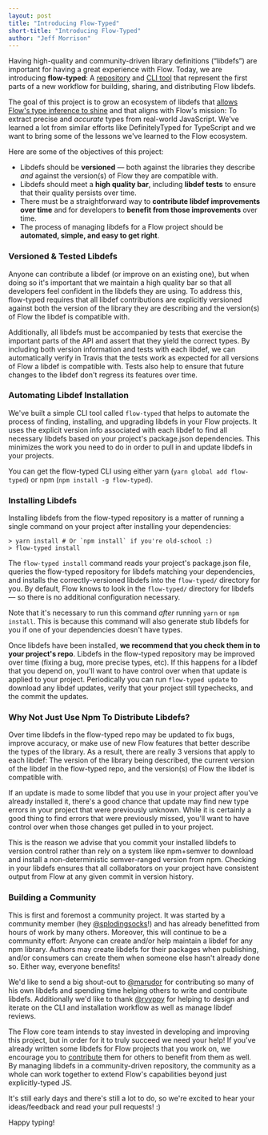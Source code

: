 ```yaml
---
layout: post
title: "Introducing Flow-Typed"
short-title: "Introducing Flow-Typed"
author: "Jeff Morrison"
---
```


Having high-quality and community-driven library definitions (“libdefs”) are
important for having a great experience with Flow. Today, we are introducing
**flow-typed**: A [repository](https://github.com/flowtype/flow-typed/) and
[CLI tool](http://npmjs.org/packages/flow-typed) that represent the first parts
of a new workflow for building, sharing, and distributing Flow libdefs.

The goal of this project is to grow an ecosystem of libdefs that
[allows Flow's type inference to shine](https://medium.com/@thejameskyle/flow-mapping-an-object-373d64c44592)
and that aligns with Flow's mission: To extract precise and *accurate* types
from real-world JavaScript. We've learned a lot from similar efforts like
DefinitelyTyped for TypeScript and we want to bring some of the lessons we've
learned to the Flow ecosystem.

Here are some of the objectives of this project:

<!--truncate-->

- Libdefs should be **versioned** — both against the libraries they describe
  *and* against the version(s) of Flow they are compatible with.
- Libdefs should meet a **high quality bar**, including **libdef tests** to
  ensure that their quality persists over time.
- There must be a straightforward way to **contribute libdef improvements over
  time** and for developers to **benefit from those improvements** over time.
- The process of managing libdefs for a Flow project should be **automated,
  simple, and easy to get right**.

### Versioned & Tested Libdefs

Anyone can contribute a libdef (or improve on an existing one), but when doing
so it's important that we maintain a high quality bar so that all developers
feel confident in the libdefs they are using. To address this, flow-typed
requires that all libdef contributions are explicitly versioned against both
the version of the library they are describing and the version(s) of Flow the
libdef is compatible with.

Additionally, all libdefs must be accompanied by tests that exercise the
important parts of the API and assert that they yield the correct types. By
including both version information and tests with each libdef, we can
automatically verify in Travis that the tests work as expected for all versions
of Flow a libdef is compatible with. Tests also help to ensure that future
changes to the libdef don't regress its features over time.

### Automating Libdef Installation

We've built a simple CLI tool called `flow-typed` that helps to automate the
process of finding, installing, and upgrading libdefs in your Flow projects. It
uses the explicit version info associated with each libdef to find all
necessary libdefs based on your project's package.json dependencies. This
minimizes the work you need to do in order to pull in and update libdefs in
your projects.

You can get the flow-typed CLI using either yarn (`yarn global add flow-typed`)
or npm (`npm install -g flow-typed`).

### Installing Libdefs

Installing libdefs from the flow-typed repository is a matter of running a
single command on your project after installing your dependencies:

```
> yarn install # Or `npm install` if you're old-school :)
> flow-typed install
```

The `flow-typed install` command reads your project's package.json file,
queries the flow-typed repository for libdefs matching your dependencies, and
installs the correctly-versioned libdefs into the `flow-typed/` directory for
you. By default, Flow knows to look in the `flow-typed/` directory for libdefs
— so there is no additional configuration necessary.

Note that it's necessary to run this command *after* running `yarn` or
`npm install`. This is because this command will also generate stub libdefs for
you if one of your dependencies doesn't have types.

Once libdefs have been installed, **we recommend that you check them in to your
project's repo**. Libdefs in the flow-typed repository may be improved over
time (fixing a bug, more precise types, etc). If this happens for a libdef that
you depend on, you'll want to have control over when that update is applied to
your project. Periodically you can run `flow-typed update` to download any
libdef updates, verify that your project still typechecks, and the commit the
updates.

### Why Not Just Use Npm To Distribute Libdefs?

Over time libdefs in the flow-typed repo may be updated to fix bugs, improve
accuracy, or make use of new Flow features that better describe the types of
the library. As a result, there are really 3 versions that apply to each
libdef: The version of the library being described, the current version of the
libdef in the flow-typed repo, and the version(s) of Flow the libdef is
compatible with.

If an update is made to some libdef that you use in your project after you've
already installed it, there's a good chance that update may find new type
errors in your project that were previously unknown. While it is certainly a
good thing to find errors that were previously missed, you'll want to have
control over when those changes get pulled in to your project.

This is the reason we advise that you commit your installed libdefs to version
control rather than rely on a system like npm+semver to download and install a
non-deterministic semver-ranged version from npm. Checking in your libdefs
ensures that all collaborators on your project have consistent output from Flow
at any given commit in version history.

### Building a Community

This is first and foremost a community project. It was started by a community
member (hey [@splodingsocks](https://github.com/splodingsocks)!) and has
already benefitted from hours of work by many others. Moreover, this will
continue to be a community effort: Anyone can create and/or help maintain a
libdef for any npm library. Authors may create libdefs for their packages when
publishing, and/or consumers can create them when someone else hasn't already
done so. Either way, everyone benefits!

We'd like to send a big shout-out to [@marudor](https://github.com/marudor) for
contributing so many of his own libdefs and spending time helping others to
write and contribute libdefs. Additionally we'd like to thank
[@ryyppy](https://github.com/ryyppy) for helping to design and iterate on the
CLI and installation workflow as well as manage libdef reviews.

The Flow core team intends to stay invested in developing and improving this
project, but in order for it to truly succeed we need your help! If you've
already written some libdefs for Flow projects that you work on, we encourage
you to [contribute](https://github.com/flowtype/flow-typed/#how-do-i-contribute-library-definitions)
them for others to benefit from them as well. By managing libdefs in a
community-driven repository, the community as a whole can work together to
extend Flow's capabilities beyond just explicitly-typed JS.

It's still early days and there's still a lot to do, so we're excited to hear
your ideas/feedback and read your pull requests! :)

Happy typing!
